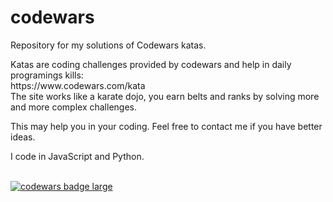 # codewars
<p>Repository for my solutions of Codewars katas.</p>
<p>Katas are coding challenges provided by codewars and help in daily programings kills:<br>
https://www.codewars.com/kata<br>
The site works like a karate dojo, you earn belts and ranks by solving more and more complex challenges.</p>
 <p>This may help you in your coding.
Feel free to contact me if you have better ideas.</p>

<p>I code in JavaScript and Python.</p><br><a target="_blank" href="https://www.codewars.com/r/C6HkBg"><img src="https://www.codewars.com/users/brudolce/badges/large" alt="codewars badge large" /></a><br><br>


